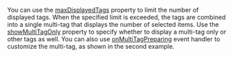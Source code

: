 You can use the [maxDisplayedTags](/Documentation/ApiReference/UI_Components/dxTagBox/Configuration/#maxDisplayedTags) property to limit the number of displayed tags. When the specified limit is exceeded, the tags are combined into a single multi-tag that displays the number of selected items. Use the [showMultiTagOnly](/Documentation/ApiReference/UI_Components/dxTagBox/Configuration/#showMultiTagOnly) property to specify whether to display a multi-tag only or other tags as well. You can also use [onMultiTagPreparing](/Documentation/ApiReference/UI_Components/dxTagBox/Configuration/#onMultiTagPreparing) event handler to customize the multi-tag, as shown in the second example.